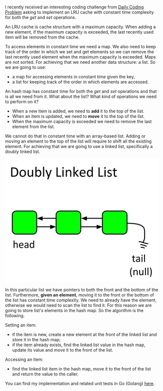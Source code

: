 I recently received an interesting coding challenge from [Daily Coding Problem](https://www.dailycodingproblem.com/)
asking to implement an LRU cache with constant time complexity for both the _get_ and _set_ operations.

An LRU cache is cache structure with a maximum capacity. When adding a new element, if the maximum capacity is exceeded, the last recently used item will be removed from the cache.

To access elements in constant time we need a map. We also need to keep track of the order in which we set and get elements so we can remove the last recently used element when the maximum capacity is exceeded. Maps are not sorted. For achieving that we need another data structure: a list. So we are going to use:

- a map for accessing elements in constant time given the key,
- a list for keeping track of the order in which elements are accessed.

An hash map has constant time for both the _get_ and _set_ operations and that is all we need from it.
What about the list? What kind of operations we need to perform on it?

- When a new item is added, we need to **add** it to the top of the list.
- When an item is updated, we need to **move** it to the top of the list.
- When the maximum capacity is exceeded we need to remove the last element from the list.

We cannot do that in constant time with an array-based list. Adding or moving an element to the top of the list will
require to shift all the existing element. For achieving that we are going to use a linked list, specifically a doubly
linked list.

<img src="/articles/4/doubly-linked-list.jpeg" class="img-fluid mb-3" alt="Doubly Linked List">

In this particular list we have pointers to both the front and the bottom of the list. Furthermore, **given an element**,
moving it to the front or the bottom of the list has constant time complexity. We need to already have the element,
otherwise we would need to scan the list to find it. For this reason we are going to store list's elements in the hash
map. So the algorithm is the following.

Setting an item:

- if the item is new, create a new element at the front of the linked list and store it in the hash map;
- if the item already exists, find the linked list value in the hash map, update its value and move it to the front of
the list.

Accessing an item:

- find the linked list item in the hash map, move it to the front of the list and return the value to the caller.

You can find my implementation and related unit tests in Go (Golang)
[here](https://github.com/EgidioCaprino/al-go-rithms/tree/master/lru).
